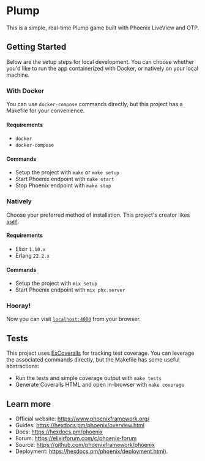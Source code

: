 # Plump

This is a simple, real-time Plump game built with Phoenix LiveView and OTP.

## Getting Started

Below are the setup steps for local development. You can choose whether you'd like to run the app containerized with Docker, or natively on your local machine.

### With Docker

You can use `docker-compose` commands directly, but this project has a Makefile for your convenience.

#### Requirements

- `docker`
- `docker-compose`

#### Commands

- Setup the project with `make` or `make setup`
- Start Phoenix endpoint with `make start`
- Stop Phoenix endpoint with `make stop`

### Natively

Choose your preferred method of installation. This project's creator likes [`asdf`](https://asdf-vm.com/#/).

#### Requirements

- Elixir `1.10.x`
- Erlang `22.2.x`

#### Commands

- Setup the project with `mix setup`
- Start Phoenix endpoint with `mix phx.server`

### Hooray!

Now you can visit [`localhost:4000`](http://localhost:4000) from your browser.

## Tests

This project uses [ExCoveralls](https://github.com/parroty/excoveralls) for tracking test coverage. You can leverage the associated commands directly, but the Makefile has some useful abstractions:

- Run the tests and simple coverage output with `make tests`
- Generate Coveralls HTML and open in-browser with `make coverage`

## Learn more

- Official website: https://www.phoenixframework.org/
- Guides: https://hexdocs.pm/phoenix/overview.html
- Docs: https://hexdocs.pm/phoenix
- Forum: https://elixirforum.com/c/phoenix-forum
- Source: https://github.com/phoenixframework/phoenix
- Deployment: https://hexdocs.pm/phoenix/deployment.html).
